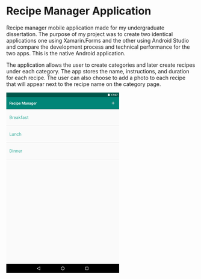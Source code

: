 # Recipe Manager Application

Recipe manager mobile application made for my undergraduate dissertation. The purpose of my project was to create two identical
applications one using Xamarin.Forms and the other using Android Studio and compare the development process and technical 
performance for the two apps. This is the native Android application.

The application allows the user to create categories and later create recipes under each category. The app stores the name,
instructions, and duration for each recipe. The user can also choose to add a photo to each recipe that will appear next to 
the recipe name on the category page.

![alt text](https://raw.githubusercontent.com/GWALTER4/Recipe-Manager-Native-Android/master/Images/nativemainpage.png)
